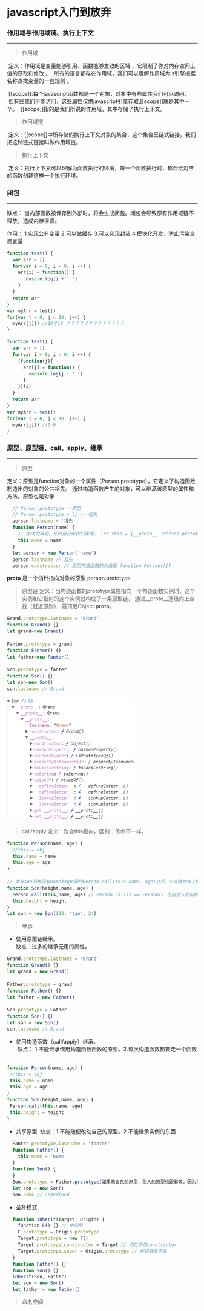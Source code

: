 # javascript入门到放弃  
### 作用域与作用域链、执行上下文
***

> 作用域  

  定义：作用域是变量能够引用、函数能够生效的区域 ，它限制了你对内存空间上值的获取和修改 。
  所有的语言都存在作用域，我们可以理解作用域为js引擎根据名称查找变量的一套规则 。
  
  [[scope]]:每个javascript函数都是一个对象，对象中有些属性我们可以访问，
  但有些我们不能访问，这些属性仅供javascript引擎存取,[[scope]]就是其中一个。
  [[scope]]指的是我们所说的作用域，其中存储了执行上下文。 
  
> 作用域链

  定义：[[scope]]中所存储的执行上下文对象的集合，这个集合呈链式链接，我们把这种链式链接叫做作用域链。
  
> 执行上下文  

  定义：执行上下文可以理解为函数执行的环境，每一个函数执行时，都会给对应的函数创建这样一个执行环境。

### 闭包  
***

缺点： 当内部函数被保存到外部时，将会生成闭包。闭包会导致原有作用域链不释放，造成内存泄漏。

作用： 1.实现公有变量 2.可以做缓存 3.可以实现封装 4.模块化开发，防止污染全局变量  

```js
function test() {
  var arr = []
  for(var i = 0; i < 0; i ++) {
    arr[i] = function() {
      console.log(i + ' ')
    }
  }
  return arr
}
var myArr = test()
for(var j = 0; j < 10; j++) {
  myArr[j]() //10个10 ？？？？？？？？？？？？？
}
```

```js
function test() {
  var arr = []
  for(var i = 0; i < 0; i ++) {
    (function(j){
      arr[j] = function() {
        console.log(j + ' ')
      }
    })(i)
  }
  return arr
}
var myArr = test()
for(var j = 0; j < 10; j++) {
  myArr[j]() //0-9
}
```

### 原型、原型链、call、apply、继承  
***

> 原型

定义：原型是function对象的一个属性（Person.prototype），它定义了构造函数制造出的对象的公共祖先。
通过构造函数产生的对象，可以继承该原型的属性和方法。原型也是对象

```js
  // Person.prototype --原型
  // Person.prototype = {} -- 祖先
  person.lastname = '祖先'
  function Person(name) {
    // 隐式的声明，系统自己帮我们弄得。 let this = {__proto__: Person.prototype}
    this.name = name
  }
  let person = new Person('name')
  person.lastname // 组先
  person.constrcutor // 返回构造函数的构造器 function Person(){}
```
__proto__ 是一个指针指向对象的原型 person.prototype

> 原型链
定义：当构造函数的prototypr属性指向一个构造函数实例时，这个实例和它指向的这个实例就构成了一条原型链，
通过__proto__逐级向上查找（就近原则），最顶层Object.__proto__。

```js
Grand.prototype.lastname = 'Grand'
function Grand() {}
let grand=new Grand()

Fanter.prototype = grand
function Fanter() {}
let father=new Fanter()

Son.prototype = fanter
function Son() {}
let son=new Son()
son.lastname // Grand
```

![Alt text](原型链.png)

> call/apply
定义：改变this指向。区别：传参不一样。
```js
function Person(name, age) {
  //this = obj
  this.name = name
  this.age = age
}

// 本来son函数没有name和age调用Person.call(this,name, age)之后，son就拥有了person的功能
function Son(height,name, age) {
  Person.call(this,name, age) // Person.call() == Person() 借用别人的函数实现自己的功能 obj = {name:'tan',age:24,height:122}
  this.height = height
}
let son = new Son(100, 'tan', 24)
```
> 继承  
- 使用原型链继承。  
  缺点：过多的继承无用的属性。
 ```js
Grand.prototype.lastname = 'Grand'
function Grand() {}
let grand = new Grand()

Father.prototype = grand
function Father() {}
let father = new Father()

Son.prototype = Father
function Son() {}
let son = new Son()
son.lastname // Grand
 ```
- 使用构造函数（call/apply）继承。  
  缺点： 1.不能继承借用构造函数函数的原型。2.每次构造函数都要走一个函数  
 ```js
 function Person(name, age) {
  //this = obj
  this.name = name
  this.age = age
}
function Son(height,name, age) {
  Person.call(this,name, age)
  this.height = height
}
 ```
- 共享原型
  缺点：1.不能随便改动自己的原型。2.不能继承实例的东西
```js
  Fanter.prototype.lastname = 'fanter'
  function Father() {
    this.name = 'name'
  }
  function Son() {
  }
  Son.prototype = Father.prototype(如果改自己的原型，别人的原型也跟着改。因为指向同一个空间)
  let son = new Son()
  son.name // undefined
```
- 圣杯模式
```js
  function inherit(Target, Origin) {
    function F() {} // 中间层  
    F.prototype = Origin.prototype
    Target.prototype = new F()
    Target.prototype.constructor = Target // 归位子类constructor
    Target.prototype.super = Origin.prototype // 标记继承于谁
  }
  function Father() {}
  function Son() {}
  inherit(Son, Father)
  let son = new Son()
  let father = new Father()
```
> 命名空间
